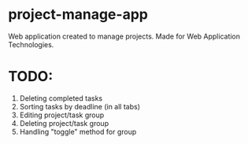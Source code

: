 # project-manage-app
Web application created to manage projects. Made for Web Application Technologies.

# TODO:
  1. Deleting completed tasks 
  2. Sorting tasks by deadline (in all tabs)
  3. Editing project/task group
  4. Deleting project/task group
  5. Handling "toggle" method for group
